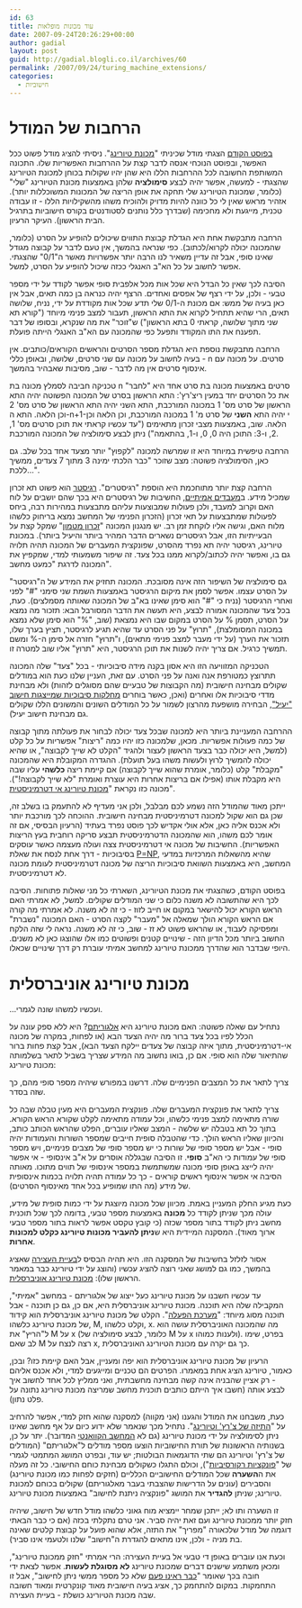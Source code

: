 ```yaml
---
id: 63
title: עוד מכונות מופלאות
date: 2007-09-24T20:26:29+00:00
author: gadial
layout: post
guid: http://gadial.blogli.co.il/archives/60
permalink: /2007/09/24/turing_machine_extensions/
categories:
  - חישוביות
---
```

# <span style="font-family: arial, helvetica, sans-serif;">הרחבות של המודל</span>

[בפוסט הקודם](http://www.gadial.net/?p=62) הצגתי מודל שכיניתי "[מכונת טיורינג](http://he.wikipedia.org/wiki/%D7%9E%D7%9B%D7%95%D7%A0%D7%AA_%D7%98%D7%99%D7%95%D7%A8%D7%99%D7%A0%D7%92)". ניסיתי להציג מודל פשוט ככל האפשר, ובפוסט הנוכחי אנסה לדבר קצת על ההרחבות האפשריות שלו. התכונה המשותפת החשובה לכל ההרחבות הללו היא שהן יהיו שקולות בכוחן למכונת הטיורינג שהצגתי - למעשה, אפשר יהיה לבצע **סימולציה** שלהן באמצעות מכונת הטיורינג "שלי" (כלומר, שמכונת הטיורינג שלי תחקה את אופן הריצה של המכונות המשוכללות יותר). אזהיר מראש שאין לי כל כוונה להיות מדויק ולהוכיח משהו מהשקילויות הללו - זו עבודה טכנית, מייגעת ולא מחכימה (שבדרך כלל נותנים לסטודנטים בקורס חישוביות בתרגיל הבית הראשון). העיקר הרעיון.

הרחבה מתבקשת אחת היא הגדלת קבוצת התווים שיכולים להופיע על הסרט (כלומר, שהמכונה יכולה לקרוא/לכתוב). כפי שנראה בהמשך, אין טעם לדבר על קבוצה מגודל שאינו סופי, אבל זה עדיין משאיר לנו הרבה יותר אפשרויות מאשר ה"0/1" שהצגתי. אפשר לחשוב על כל הא"ב האנגלי ככזה שיכול להופיע על הסרט, למשל.

הסיבה לכך שאין כל הבדל היא שכל אות מכל אלפבית סופי אפשר לקודד על ידי מספר טבעי - ולכן, על ידי רצף של אפסים ואחדים. הרצף יהיה כנראה בן כמה תאים, אבל אין כאן בעיה של ממש: אם מכונת ה-0/1 שלי תדע שכל אות מקודדת על ידי, נניח, שלושה תאים, הרי שהיא תתחיל לקרוא את התא הראשון, תעבור למצב פנימי מיוחד ("קורא תא שני מתוך שלושה, קראתי 0 בתא הראשון") ש"זוכר" את מה שנקרא, ובסופו של דבר תפענח את התו המקודד ותפעל כפי שהמכונה עם הא"ב האנגלי הייתה פועלת.

הרחבה מתבקשת נוספת היא הגדלת מספר הסרטים והראשים הקוראים/כותבים. אין בעיה לחשוב על מכונה עם שני סרטים, שלושה, ובאופן כללי - n סרטים. על מכונה עם אינסוף סרטים אין מה לדבר - שוב, מסיבות שאבהיר בהמשך.

טכניקה חביבה לסמלץ מכונה בת n סרטים באמצעות מכונה בת סרט אחד היא "לחבר" את כל הסרטים יחד במעין ריצ'רץ': התא הראשון בסרט של המכונה הפשוטה יהיה התא הראשון של סרט מס' 1 במכונה המורכבת, התא השני יהיה התא הראשון של סרט מס' 2 וכן הלאה. התא ה-n+1-י יהיה התא **השני** של סרט מ' 1 במכונה המורכבת, וכן הלאה וכן הלאה. שוב, באמצעות מצבי זכרון מתאימים ("עד עכשיו קראתי את תוכן סרטים מס' 1, 2, ו-3: התוכן היה 0, 0, ו-1, בהתאמה") ניתן לבצע סימולציה של המכונה המורכבת.

הרחבה טיפשית במיוחד היא זו שמרשה למכונה "לקפוץ" יותר מצעד אחד בכל שלב. גם כאן, הסימולציה פשוטה: מצב שזוכר "כבר הלכתי ימינה 3 מתוך 7 צעדים, ממשיך ללכת&#8230;".

הרחבה קצת יותר מתוחכמת היא הוספת "רגיסטרים". [רגיסטר](http://he.wikipedia.org/wiki/%D7%90%D7%95%D7%92%D7%A8_%28%D7%9E%D7%97%D7%A9%D7%91%D7%99%D7%9D%29) הוא פשוט תא זכרון שמכיל מידע. ב[מעבדים אמיתיים](http://en.wikipedia.org/wiki/PDP-11), החשיבות של רגיסטרים היא בכך שהם יושבים על לוח האם וקרוב למעבד, ולכן פעולות שמבוצעות עליהם מתבצעות במהירות רבה, ביחס לפעולות שמתבצעות על תאי זכרון (הזכרון הפנימי של המחשב נמצא בריחוק כלשהו מלוח האם, וגישה אליו לוקחת זמן רב. יש מנגנון המכונה "[זכרון מטמון](http://he.wikipedia.org/wiki/%D7%96%D7%99%D7%9B%D7%A8%D7%95%D7%9F_%D7%9E%D7%98%D7%9E%D7%95%D7%9F)" שמקל קצת על הבעייתיות הזו, אבל רגיסטרים נשארים הדבר המהיר ביותר והיעיל ביותר). במכונת טיורינג, רגיסטר יהיה תא נפרד מהסרט, שפונקצית המעברים של המכונה תהיה תלויה גם בו, ואפשר יהיה לכתוב/לקרוא ממנו בכל צעד. זה שיפור משמעותי למדי, שמקפיץ את המכונה לדרגת "כמעט מחשב".

גם סימולציה של השיפור הזה אינה מסובכת. המכונה תחזיק את המידע של ה"רגיסטר" על הסרט עצמו. אפשר לסמן את מיקום הרגיסטר באמצעות השמת שני סימני "#" לפני ואחרי הרגיסטר (נניח כי "#" הוא סימן שאינו בא"ב של המכונה שאותה מסמלצים). כעת, בכל צעד שהמכונה אמורה לבצע, היא תעשה את הדבר המסורבל הבא: תזכור מה נמצא על הסרט, תסמן % על הסרט במקום שבו היא נמצאת (שוב, "%" הוא סימן שלא נמצא במכונה המסומלצת), "תרוץ" על פני הסרט עד שהיא תגיע לרגיסטר, תציץ בערך שלו, תזכור את הערך (על ידי מעבר למצב פנימי מתאים), ו"תרוץ" חזרה אל סימן ה-% ומשם תמשיך כרגיל. אם צריך יהיה לשנות את תוכן הרגיסטר, היא "תרוץ" אליו שוב למטרה זו.

הטכניקה המזוויעה הזו היא אסון בקנה מידה סיבוכיותי - בכל "צעד" שלה המכונה תתרוצץ כמטורפת אנה ואנה על פני הסרט. עם זאת, העניין שלנו כעת הוא במודלים שקולים מבחינה חישובית (מה הקבוצות של טבעיים שהם מסוגלים לזהות) ולא מבחינת מדדי סיבוכיות אלו ואחרים (ואכן, כאשר בוחרים [מחלקות סיבוכיות שמייצגות חישוב "יעיל"](http://he.wikipedia.org/wiki/P_%28%D7%9E%D7%93%D7%A2%D7%99_%D7%94%D7%9E%D7%97%D7%A9%D7%91%29), הבחירה מושפעת מהרצון לשמור על כל המודלים השונים והמשונים הללו שקולים גם מבחינת חישוב יעיל).

ההרחבה המעניינת ביותר היא למכונה שבכל צעד יכולה לבחור את פעולתה מתוך קבוצה של כמה פעולות אפשריות. מכאן, שלמכונה כזו יהיו כמה "ריצות" אפשריות על כל קלט (למשל, היא יכולה כבר בצעד הראשון לעצור ולהגיד "הקלט לא שייך לקבוצה", או שהיא יכולה להמשיך לרוץ ולעשות משהו בעל תועלת). ההגדרה המקובלת היא שהמכונה "מקבלת" קלט (כלומר, אומרת שהוא שייך לקבוצה) אם קיימת ריצה **כלשהי** עליו שבה היא מקבלת אותו (אפילו אם בריצות אחרות היא עוצרת ואומרת "לא שייך לקבוצה!"). מכונה כזו נקראת "[מכונת טיורינג אי דטרמיניסטית](http://en.wikipedia.org/wiki/Non-deterministic_Turing_machine)".

ייתכן מאוד שהמודל הזה נשמע לכם מבלבל, ולכן אני מעדיף לא להתעמק בו בשלב זה, שכן גם הוא שקול למכונה דטרמיניסטית מבחינה חישובית. ההוכחה לכך מורכבת יותר ולא אכנס אליה כאן, אלא אולי אקדיש לכך פוסט נפרד בעתיד (הרעיון הבסיסי, אם זה אומר לכם משהו, הוא שהמכונה הדטרמיניסטית תבצע סריקה רוחבית בעץ הריצות האפשריות). החשיבות של מכונה אי דטרמיניסטית צצה ועולה מעצמה כאשר עוסקים בסיבוכיות - דרך אחת לנסח את שאלת [P=NP](http://he.wikipedia.org/wiki/P%3DNP), שהיא מהשאלות המרכזיות במדעי המחשב, היא באמצעות השוואת סיבוכיות הריצה של מכונה דטרמיניסטית לעומת מכונה לא דטרמיניסטית.

בפוסט הקודם, כשהצגתי את מכונת הטיורינג, השארתי כל מני שאלות פתוחות. הסיבה לכך היא שהתשובה לא משנה כלום כי שני המודלים שקולים. למשל, לא אמרתי האם הראש הקורא יכול להישאר במקום או חייב לזוז - כי זה לא משנה. לא אמרתי מה קורה אם הראש הקורא הולך שמאלה אל "מעבר" לקצה הסרט - האם המכונה "נשברת" ומפסיקה לעבוד, או שהראש פשוט לא זז - שוב, כי זה לא משנה. נראה לי שזה הלקח החשוב ביותר מכל הדיון הזה - שינויים קטנים ופשוטים כמו אלו שהוצגו כאן לא משנים. היופי שבדבר הוא שהדרך ממכונת טיורינג למחשב אמיתי עוברת רק דרך שינויים שכאלו.

# מכונת טיורינג אוניברסלית

&#8230;ועכשיו למשהו שונה לגמרי.

נתחיל עם שאלה פשוטה: האם מכונת טיורינג היא [אלגוריתם](http://he.wikipedia.org/wiki/%D7%90%D7%9C%D7%92%D7%95%D7%A8%D7%99%D7%AA%D7%9D)? היא ללא ספק עונה על הכלל לפיו בכל צעד ברור מה יהיה הצעד הבא (או לפחות, במקרה של מכונה אי-דטרמיניסטית, מתוך איזה קבוצה של צעדים יילקח הצעד הבא), אבל קצת פחות ברור שהתיאור שלה הוא סופי. אם כן, בואו נחשוב מה המידע שצריך בשביל לתאר בשלמותה מכונת טיורינג:

צריך לתאר את כל המצבים הפנימיים שלה. דרשנו במפורש שיהיה מספר סופי מהם, כך שזה בסדר.

צריך לתאר את פונקצית המעברים שלה. פונקצית המעברים היא מעין טבלה שבה כל שורה מתאימה למצב פנימי כלשהו, וכל עמודה מתאימה לקלט שקורא הראש הקורא. בתוך כל תא בטבלה יש שלשה - המצב שאליו עוברים, הפלט שהראש הכותב כותב, והכיוון שאליו הראש הולך. כדי שהטבלה סופית חייבים שמספר השורות והעמודות יהיה סופי - אבל יש מספר סופי של שורות כי יש מספר סופי של מצבים פנימיים, ויש מספר סופי של עמודות כי הא"ב **סופי**. זו הסיבה שבגללה אוסרים על א"ב אינסופי - אי אפשר יהיה לייצג באופן סופי מכונה שמשתמשת במספר אינסופי של תווים מתוכו. מאותה הסיבה אי אפשר אינסוף ראשים קוראים - כך כל עמודה תהיה תלויה בכמות אינסופית של מידע (מה התו שמופיע בכל אחד מאינסוף הסרטים).

כעת מגיע החלק המעניין באמת. מכיוון שכל מכונה מיוצגת על ידי כמות סופית של מידע, עולה מכך שניתן לקודד כל **מכונה** באמצעות מספר טבעי, בדומה לכך שכל תוכנית מחשב ניתן לקודד בתור מספר שכזה (כי קובץ טקסט אפשר לראות בתור מספר טבעי ארוך מאוד). המסקנה המיידית היא ש**ניתן להעביר מכונות טיורינג כקלט למכונות אחרות**.

אסור לזלזל בחשיבות של המסקנה הזו. היא תהיה הבסיס ל[בעיית העצירה](http://he.wikipedia.org/wiki/%D7%91%D7%A2%D7%99%D7%99%D7%AA_%D7%94%D7%A2%D7%A6%D7%99%D7%A8%D7%94) שאציג בהמשך, כמו גם למושג שאני רוצה להציג עכשיו (והוצג על ידי טיורינג כבר במאמר הראשון שלו): [מכונת טיורינג אוניברסלית](http://en.wikipedia.org/wiki/Universal_Turing_machine).

עד עכשיו חשבנו על מכונת טיורינג כעל ייצוג של אלגוריתם - במחשב "אמיתי", המקבילה שלה היא תוכנה. מכונת טיורינג אוניברסלית היא, אם כן, גם כן תוכנה - אבל תוכנה מסוג מיוחד: "[מערכת הפעלה](http://he.wikipedia.org/wiki/%D7%9E%D7%A2%D7%A8%D7%9B%D7%AA_%D7%94%D7%A4%D7%A2%D7%9C%D7%94)". הקלט של מכונת טיורינג אוניברסלית הוא קידוד של מכונת טיורינג כלשהו, M, וקלט כלשהו, x. מה שהמכונה האוניברסלית עושה הוא ל"הריץ" את M על x (כלומר, לבצע סימולציה של M על x ולענות כמוהו). בפרט, שימו לב שאם M רצה לנצח על x, כך גם יקרה עם מכונת הטיורינג האוניברסלית.

הרעיון של מכונת טיורינג אוניברסלית הוא יפה ומעניין, אבל האם קיימת כזו? ובכן, כאמור, טיורינג הציג אחת במאמרו. הפרטים הם טכניים ומייגעים למדי, ולא אכנס אליהם - רק אציין שהבניה אינה קשה מבחינה מחשבתית, ואני ממליץ לכל אחד לחשוב איך לבצע אותה (חשבו איך הייתם כותבים תוכנית מחשב שמריצה מכונת טיורינג נתונה על פלט נתון).

כעת, משבחנו את המודל והגענו (אני מקווה) למסקנה שהוא חזק למדי, אפשר להרחיב על "[התיזה של צ'רץ' וטיורינג](http://he.wikipedia.org/wiki/%D7%AA%D7%96%D7%AA_%D7%A6'%D7%A8%D7%A5'-%D7%98%D7%99%D7%95%D7%A8%D7%99%D7%A0%D7%92)". נתחיל מכך שנאמר שלא ידוע כיום על אף מחשב שאינו ניתן לסימולציה על ידי מכונת טיורינג (גם לא [המחשב הקוואנטי](http://en.wikipedia.org/wiki/Quantum_computer) המדובר). יתר על כן, בשנותיה הראשונות של תורת החישוביות הוצעו מספר מודלים ל"אלגוריתם" (המודלים של צ'רץ' וטיורינג הם שתי הדוגמאות הבולטות; יש עוד, ובפרט המושג המתמטי לגמרי של "[פונקציות רקורסיביות](http://he.wikipedia.org/wiki/%D7%A4%D7%95%D7%A0%D7%A7%D7%A6%D7%99%D7%94_%D7%A8%D7%A7%D7%95%D7%A8%D7%A1%D7%99%D7%91%D7%99%D7%AA)"), וכולם התגלו כשקולים מבחינת כוחם החישובי. כל זה מעלה את ה**השערה** שכל המודלים החישוביים הכלליים (חזקים לפחות כמו מכונת טיורינג) והסבירים (עונים על הדרישות שהצבתי בעבר מאלגוריתם) שקולים בכוחם למכונת טיורינג; שניתן **להגדיר** את המושג "פונקציה ניתנת לחישוב" באמצעות מכונת טיורינג.

זו השערה ותו לא; ייתכן שמחר יימציא מוח גאוני כלשהו מודל חדש של חישוב, שיהיה חזק יותר ממכונת טיורינג ועם זאת יהיה סביר. אני טרם נתקלתי בכזה (אם כי כבר הבאתי דוגמה של מודל שלכאורה "מפריך" את התזה, אלא שהוא פועל על קבוצת קלטים שאינה בת מניה - ולכן, אינו מתאים להגדרת ה"חישוב" שלנו ולטעמי אינו סביר).

וכעת אנו עוברים באופן די טבעי אל בעיית העצירה: הרי אמרתי "חזק ממכונת טיורינג", ומכאן משתמע שישנים דברים שמכונת טיורינג **לא מסוגלת לעשות**. אפשר לצאת ידי חובה בכך שאומר "[כבר ראינו פעם](http://www.gadial.net/?p=52) שלא כל מספר ממשי ניתן לחישוב", אבל זו התחמקות. במקום להתחמק כך, אציג בעיה חישובית מאוד קונקרטית ומאוד חשובה שבה מכונת הטיורינג כושלת - בעיית העצירה.